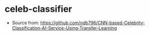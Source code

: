 # celeb-classifier

- Source from: https://github.com/ndb796/CNN-based-Celebrity-Classification-AI-Service-Using-Transfer-Learning
